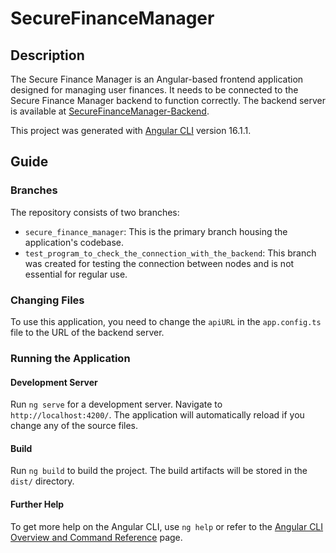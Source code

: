 # SecureFinanceManager

## Description

The Secure Finance Manager is an Angular-based frontend application designed for managing user finances. It needs to be connected to the Secure Finance Manager backend to function correctly. The backend server is available at [SecureFinanceManager-Backend](https://github.com/Fischer-Jessica/DA-SecureFinanceManager-Backend-202324).

This project was generated with [Angular CLI](https://github.com/angular/angular-cli) version 16.1.1.

## Guide

### Branches

The repository consists of two branches:

- `secure_finance_manager`: This is the primary branch housing the application's codebase.
- `test_program_to_check_the_connection_with_the_backend`: This branch was created for testing the connection between nodes and is not essential for regular use.

### Changing Files

To use this application, you need to change the `apiURL` in the `app.config.ts` file to the URL of the backend server.

### Running the Application

#### Development Server

Run `ng serve` for a development server. Navigate to `http://localhost:4200/`. The application will automatically reload if you change any of the source files.

#### Build

Run `ng build` to build the project. The build artifacts will be stored in the `dist/` directory.

#### Further Help

To get more help on the Angular CLI, use `ng help` or refer to the [Angular CLI Overview and Command Reference](https://angular.io/cli) page.
